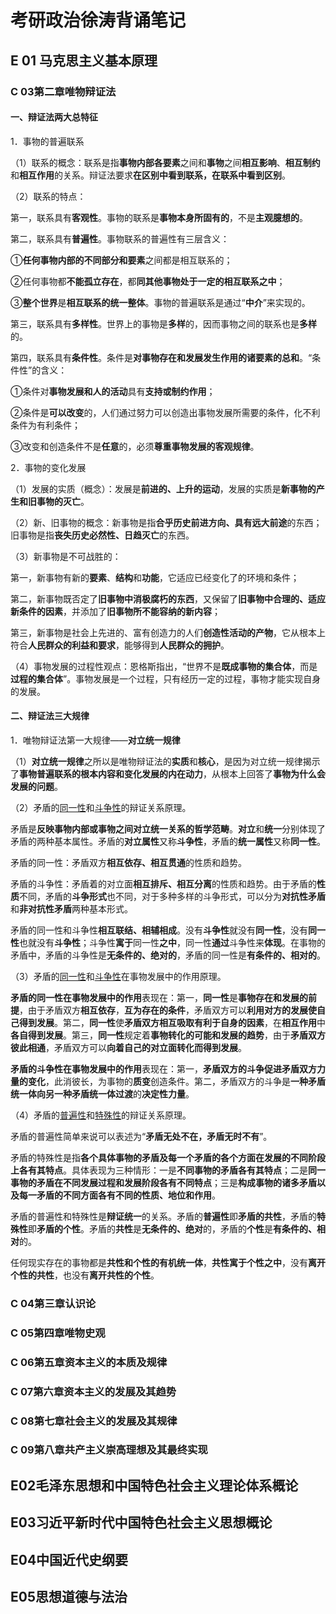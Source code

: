 # 考研政治徐涛背诵笔记

## E 01 马克思主义基本原理

### C 03第二章唯物辩证法

#### 一、辩证法两大总特征

1．事物的普遍联系

（1）联系的概念：联系是指**事物内部各要素**之间和**事物**之间**相互影响**、**相互制约**和**相互作用**的关系。辩证法要求**在区别中看到联系，在联系中看到区别**。

（2）联系的特点：

第一，联系具有**客观性**。事物的联系是**事物本身所固有的**，不是**主观臆想的**。

第二，联系具有**普遍性**。事物联系的普遍性有三层含义：

①**任何事物内部的不同部分和要素**之间都是相互联系的；

②任何事物都**不能孤立存在**，都**同其他事物处于一定的相互联系之中**；

③**整个世界**是**相互联系的统一整体**。事物的普遍联系是通过“**中介**”来实现的。

第三，联系具有**多样性**。世界上的事物是**多样**的，因而事物之间的联系也是**多样**的。

第四，联系具有**条件性**。条件是**对事物存在和发展发生作用的诸要素的总和**。“条件性”的含义：

①条件对**事物发展和人的活动**具有**支持或制约作用**；

②条件是**可以改变**的，人们通过努力可以创造出事物发展所需要的条件，化不利条件为有利条件；

③改变和创造条件不是**任意**的，必须**尊重事物发展的客观规律**。

2．事物的变化发展

（1）发展的实质（概念）：发展是**前进的、上升的运动**，发展的实质是**新事物的产生和旧事物的灭亡**。

（2）新、旧事物的概念：新事物是指**合乎历史前进方向、具有远大前途**的东西；旧事物是指**丧失历史必然性、日趋灭亡**的东西。

（3）新事物是不可战胜的：

第一，新事物有新的**要素**、**结构**和**功能**，它适应已经变化了的环境和条件；

第二，新事物既否定了**旧事物中消极腐朽的东西**，又保留了**旧事物中合理的、适应新条件的因素**，并添加了**旧事物所不能容纳的新内容**；

第三，新事物是社会上先进的、富有创造力的人们**创造性活动的产物**，它从根本上符合**人民群众的利益和要求**，能够得到**人民群众的拥护**。

（4）事物发展的过程性观点：恩格斯指出，“世界不是**既成事物的集合体**，而是**过程的集合体**”。事物发展是一个过程，只有经历一定的过程，事物才能实现自身的发展。

#### 二、辩证法三大规律

1．唯物辩证法第一大规律——**对立统一规律**

（1）**对立统一规律**之所以是唯物辩证法的**实质**和**核心**，是因为对立统一规律揭示了**事物普遍联系的根本内容和变化发展的内在动力**，从根本上回答了**事物为什么会发展的问题**。

（2）矛盾的<u>同一性</u>和<u>斗争性</u>的辩证关系原理。

矛盾是**反映事物内部或事物之间对立统一关系的哲学范畴**。**对立**和**统一**分别体现了矛盾的两种基本属性。矛盾的**对立属性**又称**斗争性**，矛盾的**统一属性**又称**同一性**。

矛盾的同一性：矛盾双方**相互依存、相互贯通**的性质和趋势。

矛盾的斗争性：矛盾着的对立面**相互排斥、相互分离**的性质和趋势。由于矛盾的**性质**不同，矛盾的**斗争形式**也不同，对于多种多样的斗争形式，可以分为**对抗性矛盾**和**非对抗性矛盾**两种基本形式。

矛盾的同一性和斗争性**相互联结、相辅相成**。没有**斗争性**就没有**同一性**，没有**同一性**也就没有**斗争性**；斗争性**寓于**同一性**之中**，同一性**通过**斗争性来**体现**。在事物的矛盾中，矛盾的斗争性是**无条件的、绝对的**，矛盾的同一性是**有条件的、相对的**。

（3）矛盾的<u>同一性</u>和<u>斗争性</u>在事物发展中的作用原理。

**矛盾的同一性在事物发展中的作用**表现在：第一，**同一性**是**事物存在和发展的前提**，由于矛盾双方**相互依存**，**互为存在的条件**，矛盾双方可以**利用对方的发展使自己得到发展**。第二，**同一性**使**矛盾双方相互吸取有利于自身的因素**，在**相互作用**中**各自得到发展**。第三，**同一性**规定着**事物转化的可能和发展的趋势**，由于**矛盾双方彼此相通**，矛盾双方可以**向着自己的对立面转化而得到发展**。

**矛盾的斗争性在事物发展中的作用**表现在：第一，**矛盾双方的斗争促进矛盾双方力量的变化**，此消彼长，为事物的**质变**创造条件。第二，矛盾双方的斗争是**一种矛盾统一体向另一种矛盾统一体过渡**的**决定性力量**。

（4）矛盾的<u>普遍性</u>和<u>特殊性</u>的辩证关系原理。

矛盾的普遍性简单来说可以表述为“**矛盾无处不在，矛盾无时不有**”。

矛盾的特殊性是指**各个具体事物的矛盾及每一个矛盾的各个方面在发展的不同阶段上各有其特点**。具体表现为三种情形：一是**不同事物的矛盾各有其特点**；二是**同一事物的矛盾在不同发展过程和发展阶段各有不同特点**；三是**构成事物的诸多矛盾以及每一矛盾的不同方面各有不同的性质、地位和作用**。

矛盾的普遍性和特殊性是**辩证统一**的关系。矛盾的**普遍性**即**矛盾的共性**，矛盾的**特殊性**即**矛盾的个性**。矛盾的**共性**是**无条件的、绝对**的，矛盾的**个性**是**有条件的、相对**的。

任何现实存在的事物都是**共性和个性的有机统一体**，**共性寓于个性之中**，没有**离开个性的共性**，也没有**离开共性的个性**。

### C 04第三章认识论

### C 05第四章唯物史观

### C 06第五章资本主义的本质及规律

### C 07第六章资本主义的发展及其趋势

### C 08第七章社会主义的发展及其规律

### C 09第八章共产主义崇高理想及其最终实现

## E02毛泽东思想和中国特色社会主义理论体系概论



## E03习近平新时代中国特色社会主义思想概论



## E04中国近代史纲要



## E05思想道德与法治